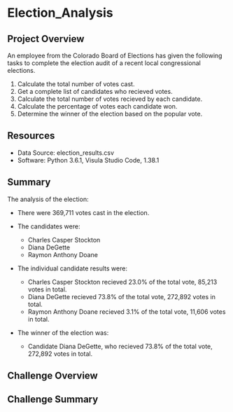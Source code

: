 # Election_Analysis

## Project Overview
An employee from the Colorado Board of Elections has given the following tasks to complete the election audit of a recent local congressional elections. 

1. Calculate the total number of votes cast.
2. Get a complete list of candidates who recieved votes.
3. Calculate the total number of votes recieved by each candidate. 
4. Calculate the percentage of votes each candidate won.
5. Determine the winner of the election based on the popular vote.

## Resources
- Data Source: election_results.csv
- Software: Python 3.6.1, Visula Studio Code, 1.38.1

## Summary
The analysis of the election:
- There were 369,711 votes cast in the election.
- The candidates were:
    - Charles Casper Stockton
    - Diana DeGette
    - Raymon Anthony Doane
    
- The individual candidate results were:
    - Charles Casper Stockton recieved 23.0% of the total vote, 85,213 votes in total.
    - Diana DeGette recieved 73.8% of the total vote, 272,892 votes in total.
    - Raymon Anthony Doane recieved 3.1% of the total vote, 11,606 votes in total.
- The winner of the election was:
    - Candidate Diana DeGette, who recieved 73.8% of the total vote, 272,892 votes in total.
    
## Challenge Overview

## Challenge Summary
